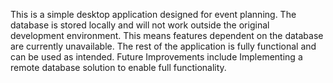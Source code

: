 This is a simple desktop application designed for event planning. The database is stored locally and will not work outside the original development environment. This means features dependent on the database are currently unavailable. The rest of the application is fully functional and can be used as intended. Future Improvements include Implementing a remote database solution to enable full functionality.
